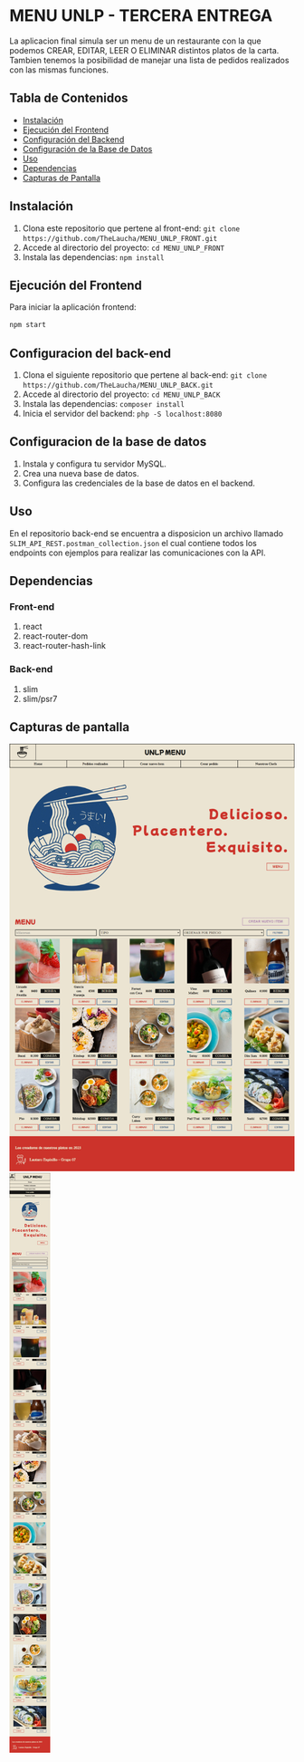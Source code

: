 # MENU UNLP - TERCERA ENTREGA

La aplicacion final simula ser un menu de un restaurante con la que podemos CREAR, EDITAR, LEER O ELIMINAR distintos platos de la carta. Tambien tenemos la posibilidad de manejar una lista de pedidos realizados con las mismas funciones.

## Tabla de Contenidos

- [Instalación](#Instalación)
- [Ejecución del Frontend](#Ejecución-del-frontend)
- [Configuración del Backend](#Configuración-del-backend)
- [Configuración de la Base de Datos](#Configuración-de-la-base-de-datos)
- [Uso](#Uso)
- [Dependencias](#Dependencias)
- [Capturas de Pantalla](#capturas-de-pantalla)

## Instalación

1. Clona este repositorio que pertene al front-end: `git clone https://github.com/TheLaucha/MENU_UNLP_FRONT.git`
2. Accede al directorio del proyecto: `cd MENU_UNLP_FRONT`
3. Instala las dependencias: `npm install`

## Ejecución del Frontend

Para iniciar la aplicación frontend:

```bash
npm start
```

## Configuracion del back-end

1. Clona el siguiente repositorio que pertene al back-end: `git clone https://github.com/TheLaucha/MENU_UNLP_BACK.git`
2. Accede al directorio del proyecto: `cd MENU_UNLP_BACK`
3. Instala las dependencias: `composer install`
4. Inicia el servidor del backend: `php -S localhost:8080`

## Configuracion de la base de datos

1. Instala y configura tu servidor MySQL.
2. Crea una nueva base de datos.
3. Configura las credenciales de la base de datos en el backend.

## Uso

En el repositorio back-end se encuentra a disposicion un archivo llamado `SLIM_API_REST.postman_collection.json` el cual contiene todos los endpoints con ejemplos para realizar las comunicaciones con la API.

## Dependencias

### Front-end

1. react
2. react-router-dom
3. react-router-hash-link

### Back-end

1. slim
2. slim/psr7

## Capturas de pantalla

![Design preview desktop](./src/assets/preview_desktop.png)
![Design preview mobile](./src/assets/preview_mobile.png)
